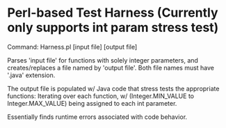 # Perl-based Test Harness (Currently only supports int param stress test)

Command: Harness.pl [input file] [output file]

Parses 'input file' for functions with solely integer parameters, and creates/replaces a file named by 'output file'. Both file names must have '.java' extension.

The output file is populated w/ Java code that stress tests the appropriate functions:
Iterating over each function, w/ (Integer.MIN_VALUE to Integer.MAX_VALUE) being assigned to each int parameter. 

Essentially finds runtime errors associated with code behavior.
